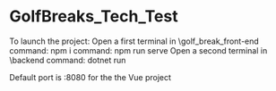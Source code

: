 # GolfBreaks_Tech_Test

To launch the project: 
Open a first terminal in \golf_break_front-end
command: npm i
command: npm run serve
Open a second terminal in \backend
command: dotnet run

Default port is :8080 for the the Vue project
